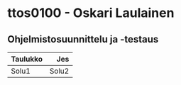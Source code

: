 # ttos0100 - Oskari Laulainen
## Ohjelmistosuunnittelu ja -testaus
| Taulukko | Jes |
|:---------|----:|
| Solu1    |Solu2|
